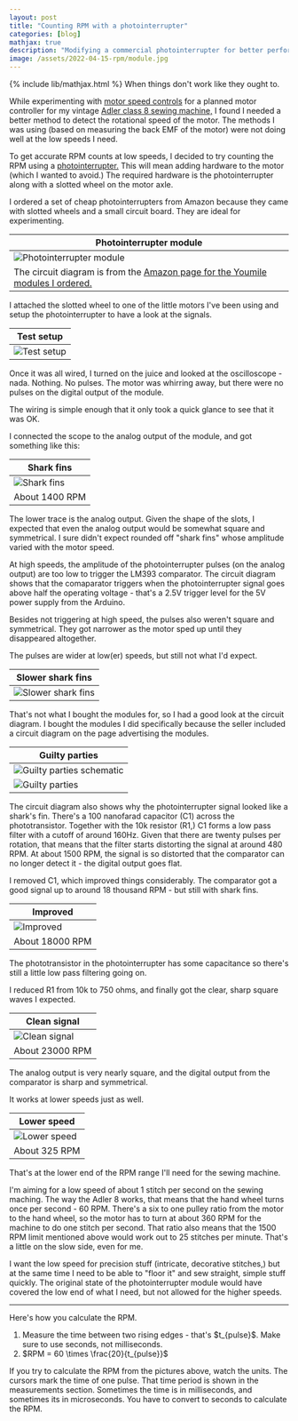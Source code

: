 ```yaml
---
layout: post
title: "Counting RPM with a photointerrupter"
categories: [blog]
mathjax: true
description: "Modifying a commercial photointerrupter for better performance."
image: /assets/2022-04-15-rpm/module.jpg
---
```

{% include lib/mathjax.html %}
When things don't work like they ought to.


While experimenting with [motor speed controls](motorcontrol-toc) for a planned motor controller for my vintage [Adler class 8 sewing machine,](adler-toc) I found I needed a better method to detect the rotational speed of the motor.  The methods I was using (based on measuring the back EMF of the motor) were not doing well at the low speeds I need.

To get accurate RPM counts at low speeds, I decided to try counting the RPM using a [photointerrupter.](https://www.rohm.com/electronics-basics/photointerrupters/what-is-a-photointerrupter)  This will mean adding hardware to the motor (which I wanted to avoid.) The required hardware is the photointerrupter along with a slotted wheel on the motor axle.

I ordered a set of cheap photointerrupters from Amazon because they came with slotted wheels and a small circuit board.  They are ideal for experimenting.

|Photointerrupter module|
|-----------------------|
|![Photointerrupter module](/assets/2022-04-15-rpm/module.jpg)|
|The circuit diagram is from the [Amazon page for the Youmile modules I ordered.](https://www.amazon.de/gp/product/B0817H9436/ref=ppx_yo_dt_b_asin_title_o03_s00?ie=UTF8&psc=1)|

I attached the slotted wheel to one of the little motors I've been using and setup the photointerrupter to have a look at the signals.

|Test setup|
|----------|
|![Test setup](/assets/2022-04-15-rpm/setup.jpg)|

Once it was all wired, I turned on the juice and looked at the oscilloscope - nada.  Nothing.  No pulses.  The motor was whirring away, but there were no pulses on the digital output of the module.

The wiring is simple enough that it only took a quick glance to see that it was OK.

I connected the scope to the analog output of the module, and got something like this:

|Shark fins|
|----------|
|![Shark fins](/assets/2022-04-15-rpm/1.png)|
|About 1400 RPM|

The lower trace is the analog output. Given the shape of the slots, I expected that even the analog output would be somewhat square and symmetrical.  I sure didn't expect rounded off "shark fins" whose amplitude varied with the motor speed.

At high speeds, the amplitude of the photointerrupter pulses (on the analog output) are too low to trigger the LM393 comparator.  The circuit diagram shows that the comaparator triggers when the photointerrupter signal goes above half the operating voltage - that's a 2.5V trigger level for the 5V power supply from the Arduino.

Besides not triggering at high speed, the pulses also weren't square and symmetrical.  They got narrower as the motor sped up until they disappeared altogether.

The pulses are wider at low(er) speeds, but still not what I'd expect.

|Slower shark fins|
|-----------------|
|![Slower shark fins](/assets/2022-04-15-rpm/2.png)|

That's not what I bought the modules for, so I had a good look at the circuit diagram.  I bought the modules I did specifically because the seller included a circuit diagram on the page advertising the modules.


|Guilty parties|
|--------------|
|![Guilty parties schematic](/assets/2022-04-15-rpm/circuit1.png)|
|![Guilty parties ](/assets/2022-04-15-rpm/module1.jpg)|

The circuit diagram also shows why the photointerrupter signal looked like a shark's fin.  There's a 100 nanofarad capacitor (C1) across the phototransistor.  Together with the 10k resistor (R1,) C1 forms a low pass filter with a cutoff of around 160Hz.  Given that there are twenty pulses per rotation, that means that the filter starts distorting the signal at around 480 RPM.  At about 1500 RPM, the signal is so distorted that the comparator can no longer detect it - the digital output goes flat.

I removed C1, which improved things considerably.  The comparator got a good signal up to around 18 thousand RPM - but still with shark fins.

|Improved|
|--------|
|![Improved](/assets/2022-04-15-rpm/3.png)|
|About 18000 RPM|

The phototransistor in the photointerrupter has some capacitance so there's still a little low pass filtering going on.

I reduced R1 from 10k to 750 ohms, and finally got the clear, sharp square waves I expected.

|Clean signal|
|------------|
|![Clean signal](/assets/2022-04-15-rpm/4.png)|
|About 23000 RPM|

The analog output is very nearly square, and the digital output from the comparator is sharp and symmetrical.

It works at lower speeds just as well.

|Lower speed|
|-----------|
|![Lower speed](/assets/2022-04-15-rpm/5.png)|
|About 325 RPM|

That's at the lower end of the RPM range I'll need for the sewing machine. 

I'm aiming for a low speed of about 1 stitch per second on the sewing maching.  The way the Adler 8 works, that means that the hand wheel turns once per second - 60 RPM.  There's a six to one pulley ratio from the motor to the hand wheel, so the motor has to turn at about 360 RPM for the machine to do one stitch per second.  That ratio also means that the 1500 RPM limit mentioned above would work out to 25 stitches per minute.  That's a little on the slow side, even for me.

I want the low speed for precision stuff (intricate, decorative stitches,) but at the same time I need to be able to "floor it" and sew straight, simple stuff quickly.  The original state of the photointerrupter module would have covered the low end of what I need, but not allowed for the higher speeds.

-----

Here's how you calculate the RPM.

1. Measure the time between two rising edges - that's \$t_{pulse}\$.  Make sure to use seconds, not milliseconds.
2. \$RPM = 60  \times \frac{20}{t_{pulse}}\$

If you try to calculate the RPM from the pictures above, watch the units.  The cursors mark the time of one pulse.  That time period is shown in the measurements section.  Sometimes the time is in milliseconds, and sometimes its in microseconds.  You have to convert to seconds to calculate the RPM.

